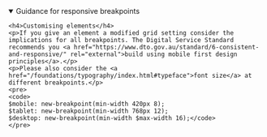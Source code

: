 <details open data-label="responsive-breakpoints-guidance-accordion" aria-expanded="false">
  <summary>Guidance <span class="visuallyhidden">for responsive breakpoints</span></summary>
  <div class="accordion-panel">

    <h4>Customising elements</h4>
    <p>If you give an element a modified grid setting consider the implications for all breakpoints. The Digital Service Standard recommends you <a href="https://www.dto.gov.au/standard/6-consistent-and-responsive/" rel="external">build using mobile first design principles</a>.</p>
    <p>Please also consider the <a href="/foundations/typography/index.html#typeface">font size</a> at different breakpoints.</p>
    <pre>
    <code>
    $mobile: new-breakpoint(min-width 420px 8);
    $tablet: new-breakpoint(min-width 768px 12);
    $desktop: new-breakpoint(min-width $max-width 16);</code>
    </pre>


  </div>
</details>
